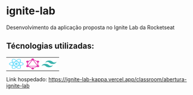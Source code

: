 # ignite-lab

Desenvolvimento da aplicação proposta no Ignite Lab da Rocketseat

## Técnologias utilizadas:
<div>
   <table>
     <tr>
       <td align="center">
         <img align="center" height="30" width="40" src="https://raw.githubusercontent.com/devicons/devicon/master/icons/react/react-original.svg">
         <img align="center" height="30" width="40" src="https://raw.githubusercontent.com/devicons/devicon/master/icons/graphql/graphql-plain.svg">
         <img align="center" height="30" width="40" src="https://raw.githubusercontent.com/devicons/devicon/master/icons/tailwindcss/tailwindcss-plain.svg">
       </td>
    </tr>
   </table>
  </div>


Link hospedado:
https://ignite-lab-kappa.vercel.app/classroom/abertura-ignite-lab
